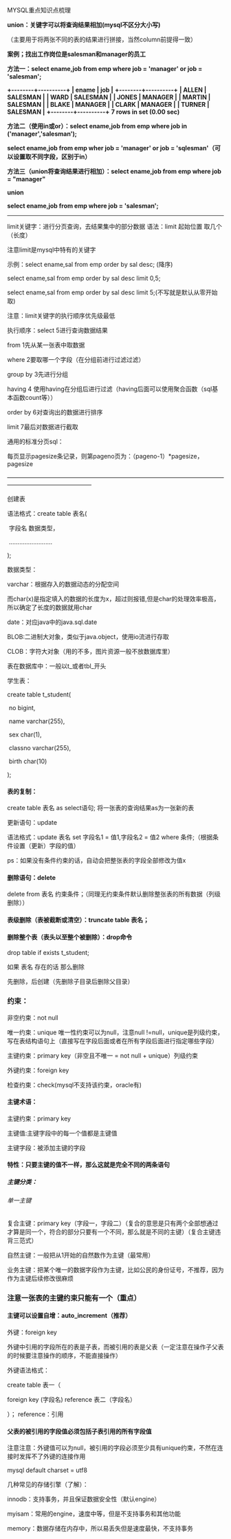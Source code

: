 MYSQL重点知识点梳理





**union：关键字可以将查询结果相加(mysql不区分大小写)**

（主要用于将两张不同的表的结果进行拼接，当然column前提得一致）

**案例；找出工作岗位是salesman和manager的员工**

**方法一：select ename,job from emp where job = 'manager' or job = 'salesman';**

**+--------+----------+**
**| ename  | job      |**
**+--------+----------+**
**| ALLEN  | SALESMAN |**
**| WARD   | SALESMAN |**
**| JONES  | MANAGER  |**
**| MARTIN | SALESMAN |**
**| BLAKE  | MANAGER  |**
**| CLARK  | MANAGER  |**
**| TURNER | SALESMAN |**
**+--------+----------+**
**7 rows in set (0.00 sec)**

**方法二（使用in或or）：select ename,job from emp where job in ('manager','salesman');**

**select ename,job from emp wher job = 'manager' or job = 'sqlesman'（可以设置取不同字段，区别于in）**

**方法三（union将查询结果进行相加）：select ename,job from emp where job = "manager"**

**union**

**select ename,job from emp where job = 'salesman';**



-----------------------------------------------------------------------------------------------------------------------------





limit关键字：进行分页查询，去结果集中的部分数据                				语法：limit   起始位置	取几个（长度）

注意limit是mysql中特有的关键字

示例：select ename,sal from emp order by sal desc; 			(降序)

select ename,sal from emp order by sal desc limit 0,5;

select ename,sal from emp order by sal desc limit 5;(不写就是默认从零开始取)

注意：limit关键字的执行顺序优先级最低

执行顺序：select				5进行查询数据结果

from				1先从某一张表中取数据

where				2要取哪一个字段（在分组前进行过滤过滤）

group by				3先进行分组

having				4 使用having在分组后进行过滤（having后面可以使用聚合函数（sql基本函数count等））

order by				6对查询出的数据进行排序

limit				7最后对数据进行截取



通用的标准分页sql：

每页显示pagesize条记录，则第pageno页为：（pageno-1）*pagesize，pagesize



——————————————————————————————————————————————————

创建表

语法格式：create table 表名(

​					字段名			数据类型，

​					.........................

);

数据类型：

varchar：根据存入的数据动态的分配空间

而char(x)是指定填入的数据的长度为x，超过则报错,但是char的处理效率极高，所以确定了长度的数据就用char

date：对应java中的java.sql.date

BLOB:二进制大对象，类似于java.object，使用io流进行存取

CLOB：字符大对象（用的不多，图片资源一般不放数据库里）

表在数据库中：一般以t_或者tbl_开头

学生表：

create table t_student(

​		no bigint,

​		name varchar(255),

​		sex char(1),

​		classno varchar(255),

​		birth char(10)

);

#### 表的复制：

create table 表名 as select语句; 									将一张表的查询结果as为一张新的表

更新语句：update

语法格式：update 表名 set 字段名1 = 值1,字段名2 = 值2 where 条件;（根据条件设置（更新）字段的值）

ps：如果没有条件约束的话，自动会把整张表的字段全部修改为值x

#### 删除语句：delete

delete from 表名   约束条件；（同理无约束条件默认删除整张表的所有数据（列级删除））

#### 表级删除（表被截断或清空）：truncate table 表名；



#### 删除整个表（表头以至整个被删除）：drop命令

drop table if exists t_student;

如果 表名  存在的话  那么删除

先删除，后创建（先删除子目录后删除父目录）



### 约束：

非空约束：not null

唯一约束：unique 唯一性约束可以为null，注意null !=null，unique是列级约束，写在表结构语句上（直接写在字段后面或者在所有字段后面进行指定哪些字段）

主键约束：primary key（非空且不唯一 = not null + unique）列级约束

外键约束：foreign key

检查约束：check(mysql不支持该约束，oracle有)

#### 主键术语：

主键约束：primary key

主键值:主键字段中的每一个值都是主键值

主键字段：被添加主键的字段

#### 特性：只要主键的值不一样，那么这就是完全不同的两条语句

##### 主键分类：

###### 单一主键

复合主键：primary key（字段一，字段二）（复合的意思是只有两个全部想通过才算是同一个，符合的部分只要有一个不同，那么就是不同的主键）（复合主键违背三范式）



自然主键：一般把从1开始的自然数作为主键（最常用）

业务主键：把某个唯一的数据字段作为主键，比如公民的身份证号，不推荐，因为作为主键后续修改很麻烦

### 注意一张表的主键约束只能有一个（重点）

#### 主键可以设置自增：auto_increment（推荐）





外键：foreign key

外键中引用的字段所在的表是子表，而被引用的表是父表（一定注意在操作子父表的时候要注意操作的顺序，不能直接操作）

外键语法格式：

create table 表一（

foreign key (字段名) reference 表二（字段名）

）；                                                       reference：引用

#### 父表的被引用的字段值必须包括子表引用的所有字段值

注意注意：外键值可以为null，被引用的字段必须至少具有unique约束，不然在连接时发挥不了外键的连接作用



mysql default charset = utf8



几种常见的存储引擎（了解）：

innodb：支持事务，并且保证数据安全性（默认engine）

myisam：常用的engine，速度中等，但是不支持事务和其他功能

memory：数据存储在内存中，所以易丢失但是速度最快，不支持事务

